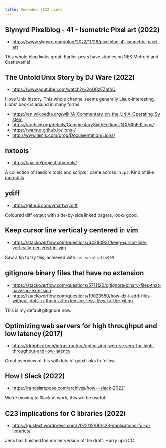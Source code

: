 ```yaml
---
title: December 2022 Links
---
```


## Slynyrd Pixelblog - 41 - Isometric Pixel art (2022)

* <https://www.slynyrd.com/blog/2022/11/28/pixelblog-41-isometric-pixel-art>

This whole blog looks great. Earlier posts have studies on NES Metroid and Castlevania!

## The Untold Unix Story by DJ Ware (2022)

* <https://www.youtube.com/watch?v=2oU6zEZafnQ>

I love Unix history. This whole channel seems generally Linux-interesting. Lions' book is around in many forms:

* <https://en.wikipedia.org/wiki/A_Commentary_on_the_UNIX_Operating_System>
* <https://archive.org/details/CommentarySixthEditionUNIX/6thEdLions/>
* <https://warsus.github.io/lions-/>
* <http://www.lemis.com/grog/Documentation/Lions/>

## hxtools

* <https://inai.de/projects/hxtools/>

A collection of random tools and scripts I came across in `apt`. Kind of like [moreutils](https://joeyh.name/code/moreutils/).

## ydiff

* <https://github.com/ymattw/ydiff>

Coloured diff output with side-by-side linked pagers, looks good.

## Keep cursor line vertically centered in vim

* <https://stackoverflow.com/questions/64280931/keep-cursor-line-vertically-centered-in-vim>

Saw a tip to try this, achieved with `set scrolloff=999`

## gitignore binary files that have no extension

* <https://stackoverflow.com/questions/5711120/gitignore-binary-files-that-have-no-extension>
* <https://stackoverflow.com/questions/19023550/how-do-i-add-files-without-dots-in-them-all-extension-less-files-to-the-gitign>

This is my default gitignore now.

## Optimizing web servers for high throughput and low latency (2017)

* <https://dropbox.tech/infrastructure/optimizing-web-servers-for-high-throughput-and-low-latency>

Great overview of this with lots of good links to follow.

## How I Slack (2022)

* <https://randsinrepose.com/archives/how-i-slack-2022/>

We're moving to Slack at work, this will be useful.

## C23 implications for C libraries (2022)

* <https://gustedt.wordpress.com/2022/12/06/c23-implications-for-c-libraries/>

Jens has finished the earlier version of the draft. Hurry up GCC.

